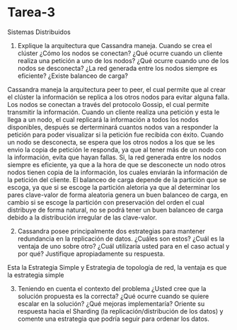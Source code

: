 # Tarea-3
Sistemas Distribuidos







1. Explique la arquitectura que Cassandra maneja. Cuando se crea el clúster ¿Cómo los nodos se conectan? ¿Qué
ocurre cuando un cliente realiza una petición a uno de los nodos? ¿Qué ocurre cuando uno de los nodos se desconecta?
¿La red generada entre los nodos siempre es eficiente? ¿Existe balanceo de carga?

Cassandra maneja la arquitectura peer to peer, el cual permite que al crear el clúster la información se replica a los otros nodos para evitar alguna falla. Los nodos se conectan a través del protocolo Gossip, el cual permite transmitir la información.
Cuando un cliente realiza una petición y esta le llega a un nodo, el cual replicará la información a todos los nodos disponibles, después se derterminará cuantos nodos van a responder la petición para poder visualizar si la petición fue recibida con éxito.
Cuando un nodo se desconecta, se espera que los otros nodos a los que se les envio la copia de petición le responda, ya que al tener más de un nodo con la información, evita que hayan fallas.
Si, la red generada entre los nodos siempre es eficiente, ya que a la hora de que se desconecte un nodo otros nodos tienen copia de la información, los cuales enviarán la información de la petición del cliente.
El balanceo de carga depende de la partición que se escoga, ya que si se escoge la partición aletoria ya que al determinar los pares clave-valor de forma aleatoria genera un buen balanceo de carga, en cambio si se escoge la partición con preservación del orden el cual distribuye de forma natural, no se podrá tener un buen balanceo de carga debido a la distribución irregular de las clave-valor.


2. Cassandra posee principalmente dos estrategias para mantener redundancia en la replicación de datos. ¿Cuáles son
estos? ¿Cuál es la ventaja de uno sobre otro? ¿Cuál utilizaría usted para en el caso actual y por qué? Justifique
apropiadamente su respuesta.

Esta la Estrategia Simple y Estrategia de topología de red, la ventaja es que la estrategia simple  

3. Teniendo en cuenta el contexto del problema ¿Usted cree que la solución propuesta es la correcta? ¿Qué ocurre
cuando se quiere escalar en la solución? ¿Qué mejoras implementaría? Oriente su respuesta hacia el Sharding (la
replicación/distribución de los datos) y comente una estrategia que podría seguir para ordenar los datos.
